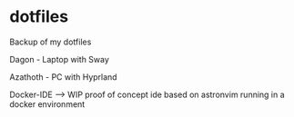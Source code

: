 # dotfiles
Backup of my dotfiles

Dagon - Laptop with Sway 

Azathoth - PC with Hyprland

Docker-IDE --> WIP proof of concept ide based on astronvim running in a docker environment
